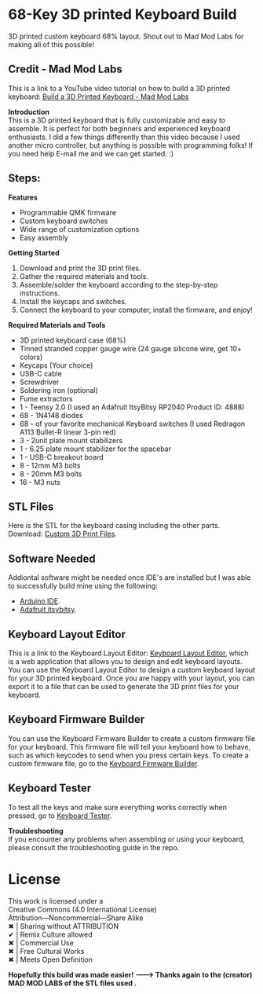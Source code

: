 # 68-Key 3D printed Keyboard Build
3D printed custom keyboard 68% layout. 
Shout out to Mad Mod Labs for making all of this possible! 

## Credit - Mad Mod Labs
This is a link to a YouTube video tutorial on how to build a 3D printed keyboard: [Build a 3D Printed Keyboard - Mad Mod Labs](https://youtu.be/iOeYkLlq9Ds?si=ZG3G4y8M3djpxZ7P)

**Introduction** <br>
This is a 3D printed keyboard that is fully customizable and easy to assemble. It is perfect for both beginners and experienced keyboard enthusiasts. I did a few things differently than this video because I used another micro controller, but anything is possible with programming folks! If you need help E-mail me and we can get started. :)

## Steps:
**Features**
* Programmable QMK firmware
* Custom keyboard switches
* Wide range of customization options
* Easy assembly

**Getting Started**
1. Download and print the 3D print files.
2. Gather the required materials and tools.
3. Assemble/solder the keyboard according to the step-by-step instructions.
4. Install the keycaps and switches.
5. Connect the keyboard to your computer, install the firmware, and enjoy!

**Required Materials and Tools**
* 3D printed keyboard case (68%)
* Tinned stranded copper gauge wire (24 gauge silicone wire, get 10+ colors)
* Keycaps (Your choice)
* USB-C cable
* Screwdriver
* Soldering iron (optional)
* Fume extractors
* 1 - Teensy 2.0 (I used an Adafruit ItsyBitsy RP2040 Product ID: 4888)
* 68 - 1N4148 diodes
* 68 - of your favorite mechanical Keyboard switches (I used Redragon A113 Bullet-R linear 3-pin red)
* 3 - 2unit plate mount stabilizers
* 1 - 6.25 plate mount stabilizer for the spacebar
* 1 - USB-C breakout board
* 8 - 12mm M3 bolts
* 8 - 20mm M3 bolts
* 16 - M3 nuts

## STL Files
Here is the STL for the keyboard casing including the other parts. <br>
Download: [Custom 3D Print Files](https://www.printables.com/model/307908-mechanical-keyboard-68-key-65/).

## Software Needed
Addiontal software might be needed once IDE's are installed but I was able to successfully build mine using the following: <br>
* [Arduino IDE](https://www.arduino.cc/en/software/).
* [Adafruit itsybitsy](https://www.adafruit.com/product/4888/).

## Keyboard Layout Editor
This is a link to the Keyboard Layout Editor: [Keyboard Layout Editor](http://www.keyboard-layout-editor.com/#/), which is a web application that allows you to design and edit keyboard layouts.
You can use the Keyboard Layout Editor to design a custom keyboard layout for your 3D printed keyboard. Once you are happy with your layout, you can export it to a file that can be used to generate the 3D print files for your keyboard.

## Keyboard Firmware Builder
You can use the Keyboard Firmware Builder to create a custom firmware file for your keyboard. This firmware file will tell your keyboard how to behave, such as which keycodes to send when you press certain keys.
To create a custom firmware file, go to the [Keyboard Firmware Builder](https://kbfirmware.com/).

## Keyboard Tester
To test all the keys and make sure everything works correctly when pressed, go to [Keyboard Tester](https://www.keyboardtester.com/).

**Troubleshooting** <br>
If you encounter any problems when assembling or using your keyboard, please consult the troubleshooting guide in the repo.

# License 
This work is licensed under a <br>
Creative Commons (4.0 International License) <br>
Attribution—Noncommercial—Share Alike <br>
✖ | Sharing without ATTRIBUTION <br>
✔ | Remix Culture allowed <br>
✖ | Commercial Use <br>
✖ | Free Cultural Works <br>
✖ | Meets Open Definition <br>

**Hopefully this build was made easier! ---> Thanks again to the (creator) MAD MOD LABS of the STL files used .**
